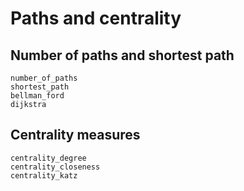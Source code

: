 # Paths and centrality

## Number of paths and shortest path

```@docs
number_of_paths
shortest_path
bellman_ford
dijkstra
```

## Centrality measures

```@docs
centrality_degree
centrality_closeness
centrality_katz
```
